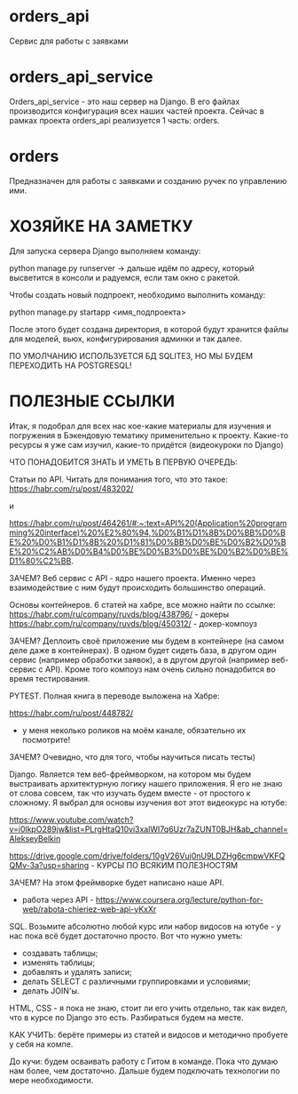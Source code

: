 # orders_api
Сервис для работы с заявками

# orders_api_service
Orders_api_service - это наш сервер на Django. В его файлах производится конфигурация всех наших частей
проекта. Сейчас в рамках проекта orders_api реализуется 1 часть: orders.

# orders
Предназначен для работы с заявками и созданию ручек по управлению ими.

# ХОЗЯЙКЕ НА ЗАМЕТКУ
Для запуска сервера Django выполняем команду:

python manage.py runserver -> дальше идём по адресу, который высветится в консоли и радуемся, если там окно с ракетой.

Чтобы создать новый подпроект, необходимо выполнить команду:

python manage.py startapp <имя_подпроекта>

После этого будет создана директория, в которой будут хранится файлы для моделей, 
вьюх, конфигурирования админки и так далее.

ПО УМОЛЧАНИЮ ИСПОЛЬЗУЕТСЯ БД SQLITE3, НО МЫ БУДЕМ ПЕРЕХОДИТЬ НА POSTGRESQL!

# ПОЛЕЗНЫЕ ССЫЛКИ

Итак, я подобрал для всех нас кое-какие материалы для изучения и погружения в Бэкендовую тематику применительно к 
проекту. Какие-то ресурсы я уже сам изучил, какие-то придётся (видеокуроки по Django)

ЧТО ПОНАДОБИТСЯ ЗНАТЬ И УМЕТЬ В ПЕРВУЮ ОЧЕРЕДЬ:

Статьи по API. Читать для понимания того, что это такое:
https://habr.com/ru/post/483202/

и

https://habr.com/ru/post/464261/#:~:text=API%20(Application%20programming%20interface)%20%E2%80%94,%D0%B1%D1%8B%D0%BB%D0%BE%20%D0%B1%D1%8B%20%D1%81%D0%BB%D0%BE%D0%B2%D0%BE%20%C2%AB%D0%B4%D0%BE%D0%B3%D0%BE%D0%B2%D0%BE%D1%80%C2%BB.

ЗАЧЕМ? Веб сервис с API - ядро нашего проекта. Именно через взаимодействие с ним будут происходить большинство операций.


Основы контейнеров. 6 статей на хабре, все можно найти по ссылке:
https://habr.com/ru/company/ruvds/blog/438796/ - докеры
https://habr.com/ru/company/ruvds/blog/450312/ - докер-компоуз

ЗАЧЕМ? Деплоить своё приложение мы будем в контейнере (на самом деле даже в контейнерах). 
В одном будет сидеть база, в другом один сервис (например обработки заявок), а в другом другой 
(например веб-сервис с API). Кроме того компоуз нам очень сильно понадобится во время тестирования.


PYTEST. Полная книга в переводе выложена на Хабре:

https://habr.com/ru/post/448782/

+ у меня неколько роликов на моём канале, обязательно их посмотрите!

ЗАЧЕМ? Очевидно, что для того, чтобы научиться писать тесты)

Django. Является тем веб-фреймворком, на котором мы будем выстраивать архитектурную логику нашего приложения. 
Я его не знаю от слова совсем, так что изучать будем вместе - от простого к сложному. Я выбрал для основы 
изучения вот этот видеокурс на ютубе:

https://www.youtube.com/watch?v=i0lkpO289jw&list=PLrgHtaQ10vi3xalWI7q6Uzr7aZUNT0BJH&ab_channel=AlekseyBelkin

https://drive.google.com/drive/folders/10gV26Vuj0nU9LDZHg6cmpwVKFQQMv-3a?usp=sharing - КУРСЫ ПО ВСЯКИМ ПОЛЕЗНОСТЯМ

ЗАЧЕМ? На этом фреймворке будет написано наше API.

- работа через API - https://www.coursera.org/lecture/python-for-web/rabota-chieriez-web-api-yKxXr

SQL. Возьмите абсолютно любой курс или набор видосов на ютубе - у нас пока всё будет достаточно просто. 
Вот что нужно уметь:

- создавать таблицы;
- изменять таблицы;
- добавлять и удалять записи;
- делать SELECT с различными группировками и условиями;
- делать JOIN'ы.

HTML, CSS - я пока не знаю, стоит ли его учить отдельно, так как видел, что в курсе по Django это есть. 
Разбираться будем на месте.

КАК УЧИТЬ: берёте примеры из статей и видосов и методично пробуете у себя на компе.

До кучи: будем осваивать работу с Гитом в команде. Пока что думаю нам более, чем достаточно. Дальше будем подключать
 технологии по мере необходимости.
